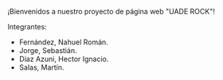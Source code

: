 ¡Bienvenidos a nuestro proyecto de página web "UADE ROCK"!

Integrantes:
- Fernández, Nahuel Román.
- Jorge, Sebastián.
- Diaz Azuni, Hector Ignacio.
- Salas, Martín.

